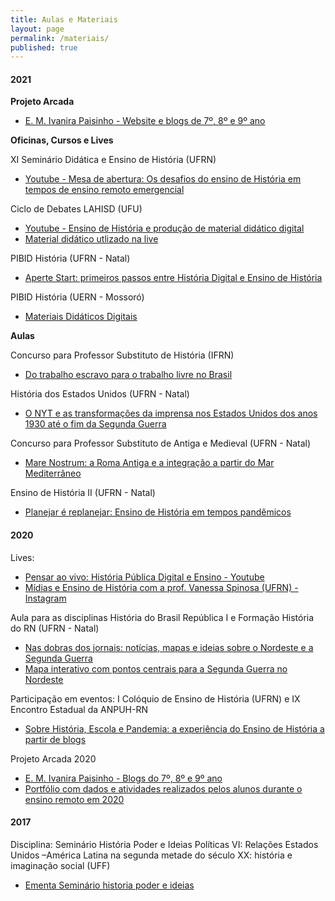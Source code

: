 ```yaml
---
title: Aulas e Materiais
layout: page
permalink: /materiais/
published: true
---
```


#### 2021

**Projeto Arcada**
- [E. M. Ivanira Paisinho - Website e blogs de 7º, 8º e 9º ano](https://0jonjo.github.io/arcada) 

**Oficinas, Cursos e Lives**

XI Seminário Didática e Ensino de História (UFRN)
- [Youtube - Mesa de abertura: Os desafios do ensino de História em tempos de ensino remoto emergencial](https://www.youtube.com/watch?v=4N0qngKDMy0)

Ciclo de Debates LAHISD (UFU)
- [Youtube - Ensino de História e produção de material didático digital](https://www.youtube.com/watch?v=jNVQJjDxcdc)
- [Material didático utlizado na live](https://www.notion.so/joaogilberto/Ensino-de-Hist-ria-e-produ-o-de-material-did-tico-digital-b4c022b019ae4a1fa2ac81d8555944ee)

PIBID História (UFRN - Natal)
- [Aperte Start: primeiros passos entre História Digital e Ensino de História](https://www.notion.so/joaogilberto/Aperte-Start-primeiros-passos-entre-Hist-ria-Digital-e-Ensino-de-Hist-ria-689f50857fcd4221ab49789d413b2921)

PIBID História (UERN - Mossoró)
- [Materiais Didáticos Digitais](https://www.notion.so/joaogilberto/Materiais-Did-ticos-Digitais-1f6e452d587f472a9a6d121f30d49379)

**Aulas** 

Concurso para Professor Substituto de História (IFRN)
- [Do trabalho escravo para o trabalho livre no Brasil](https://www.notion.so/joaogilberto/Do-trabalho-escravo-para-o-trabalho-livre-no-Brasil-19224557e8d64ea781f5697ffd333aaf)

História dos Estados Unidos (UFRN - Natal)
- [O NYT e as transformações da imprensa nos Estados Unidos dos anos 1930 até o fim da Segunda Guerra](https://0jonjo.github.io/blog/2021/nyt1930/)

Concurso para Professor Substituto de Antiga e Medieval (UFRN - Natal)
- [Mare Nostrum: a Roma Antiga e a integração a partir do Mar Mediterrâneo](https://www.notion.so/joaogilberto/Mare-Nostrum-a-Roma-Antiga-e-a-integra-o-a-partir-do-Mar-Mediterr-neo-373ce2d03c76448093ad013b2b8794f6)

Ensino de História II (UFRN - Natal)
- [Planejar é replanejar: Ensino de História em tempos pandêmicos](https://www.notion.so/joaogilberto/Planejar-replanejar-Ensino-de-Hist-ria-em-tempos-pand-micos-d71a43a869684294839a0040dfc367b5)

#### 2020 

Lives:
- [Pensar ao vivo: História Pública Digital e Ensino - Youtube](https://www.youtube.com/watch?v=m8-9FT8OCrg)
- [Mídias e Ensino de História com a prof. Vanessa Spinosa (UFRN) - Instagram](https://www.instagram.com/p/CGD2WUcJHPj/)

Aula para as disciplinas História do Brasil República I  e Formação História do RN (UFRN - Natal)
- [Nas dobras dos jornais: notícias, mapas e ideias sobre o Nordeste e a Segunda Guerra](https://www.notion.so/joaogilberto/Nas-dobras-dos-jornais-not-cias-mapas-e-ideias-sobre-o-Nordeste-e-a-Segunda-Guerra-b3fe5035e9144728816d0f9cff03473e)
- [Mapa interativo com pontos centrais para a Segunda Guerra no Nordeste](https://umap.openstreetmap.fr/pt-br/map/todo-nordeste-que-couber-a-gente-publica_517210#3/4.13/50.63)

Participação em eventos: I Colóquio de Ensino de História (UFRN) e IX Encontro Estadual da ANPUH-RN
- [Sobre História, Escola e Pandemia: a experiência do Ensino de História a partir de blogs](https://www.notion.so/joaogilberto/Sobre-Hist-ria-Escola-e-Pandemia-c8989e2ffdb945e5a8b1a42ba64de00a)

Projeto Arcada 2020
- [E. M. Ivanira Paisinho - Blogs do 7º, 8º e 9º ano](https://joaogilberto0.wordpress.com/escola/) 
- [Portfólio com dados e atividades realizados pelos alunos durante o ensino remoto em 2020](https://www.notion.so/joaogilberto/Fazendo-Hist-ria-12a2c3f5a03444c1880aa2be1d39f87f)

#### 2017

Disciplina: Seminário História Poder e Ideias Políticas VI: Relações Estados Unidos –América Latina na segunda metade do século XX: história e imaginação social (UFF)
- [Ementa Seminário historia poder e ideias](https://hcommons.org/app/uploads/sites/1001933/2020/12/ementa-seminario-historia-poder-e-ideias.pdf)
